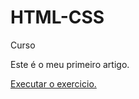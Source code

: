 # HTML-CSS
 Curso

Este é o meu primeiro artigo.

<a href="https://tiagoalvesbr01.github.io/HTML-CSS//Desafios/desafio%20do%20modulo%202/meusite.html/"> Executar o exercicio.</a>